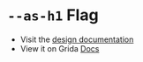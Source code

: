 # `--as-h1` Flag

- Visit the [design documentation](../docs/--as-h1.md)
- View it on Grida [Docs](https://grida.co/docs/flags/--as-h1)
